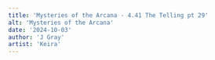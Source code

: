 ```yaml
---
title: 'Mysteries of the Arcana - 4.41 The Telling pt 29'
alt: 'Mysteries of the Arcana'
date: '2024-10-03'
author: 'J Gray'
artist: 'Keira'
---
```

